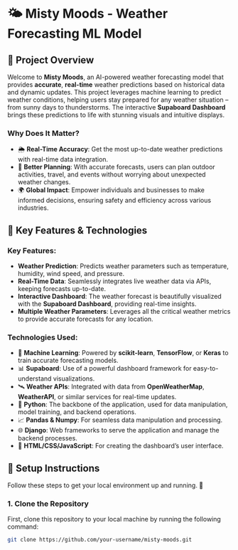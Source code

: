 # 🌤️ **Misty Moods** - Weather Forecasting ML Model

## 📍 **Project Overview**
Welcome to **Misty Moods**, an AI-powered weather forecasting model that provides **accurate**, **real-time** weather predictions based on historical data and dynamic updates. This project leverages machine learning to predict weather conditions, helping users stay prepared for any weather situation – from sunny days to thunderstorms. The interactive **Supaboard Dashboard** brings these predictions to life with stunning visuals and intuitive displays. 

### **Why Does It Matter?**
- 🌦️ **Real-Time Accuracy**: Get the most up-to-date weather predictions with real-time data integration.
- 📅 **Better Planning**: With accurate forecasts, users can plan outdoor activities, travel, and events without worrying about unexpected weather changes.
- 🌍 **Global Impact**: Empower individuals and businesses to make informed decisions, ensuring safety and efficiency across various industries.

## 🔧 **Key Features & Technologies**

### **Key Features:**
- **Weather Prediction**: Predicts weather parameters such as temperature, humidity, wind speed, and pressure.
- **Real-Time Data**: Seamlessly integrates live weather data via APIs, keeping forecasts up-to-date.
- **Interactive Dashboard**: The weather forecast is beautifully visualized with the **Supaboard Dashboard**, providing real-time insights.
- **Multiple Weather Parameters**: Leverages all the critical weather metrics to provide accurate forecasts for any location.

### **Technologies Used**:
- 🧠 **Machine Learning**: Powered by **scikit-learn**, **TensorFlow**, or **Keras** to train accurate forecasting models.
- 📊 **Supaboard**: Use of a powerful dashboard framework for easy-to-understand visualizations.
- 🛰️ **Weather APIs**: Integrated with data from **OpenWeatherMap**, **WeatherAPI**, or similar services for real-time updates.
- 🐍 **Python**: The backbone of the application, used for data manipulation, model training, and backend operations.
- 📈 **Pandas & Numpy**: For seamless data manipulation and processing.
- 🌐 **Django**: Web frameworks to serve the application and manage the backend processes.
- 🌟 **HTML/CSS/JavaScript**: For creating the dashboard’s user interface.

## 🚀 **Setup Instructions**

Follow these steps to get your local environment up and running. 🚀

### 1. Clone the Repository

First, clone this repository to your local machine by running the following command:

```bash
git clone https://github.com/your-username/misty-moods.git
